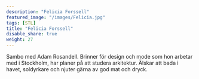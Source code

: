 ```yaml
---
description: "Felicia Forssell"
featured_image: "/images/Felicia.jpg"
tags: [STL]
title: "Felicia Forssell"
disable_share: true
weight: 27
---
```


Sambo med Adam Rosandell. Brinner för design och mode som hon arbetar med i Stockholm, har planer på att studera arkitektur. Älskar att bada i havet, soldyrkare och njuter gärna av god mat och dryck. 
